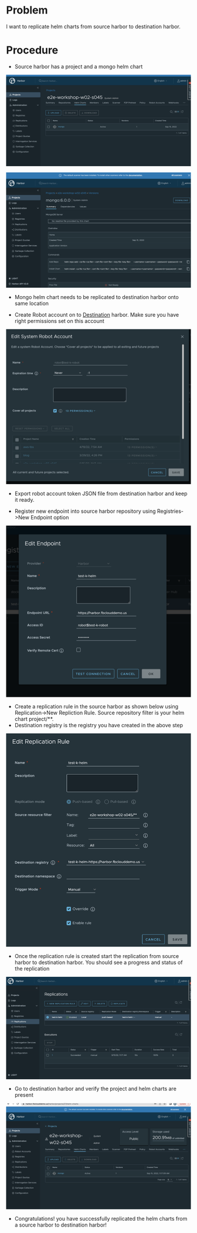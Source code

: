 # Problem

I want to replicate helm charts from source harbor to destination harbor.

# Procedure

* Source harbor has a project and a mongo helm chart

![Source Mongo Helm chart](images/replication1.png)

![Source Mongo chart](images/replication2.png)

* Mongo helm chart needs to be replicated to destination harbor onto same location

* Create Robot account on to <u>Destination</u> harbor.  Make sure you have right permissions set on this account

![Source Mongo chart](images/replication3.png)

* Export robot account token JSON file from destination harbor and keep it ready.  

* Register new endpoint into source harbor repository using Registries->New Endpoint option

![Destination registry endpoint](images/replication4.png)

* Create a replication rule in the source harbor as shown below using Replication->New Repliction Rule.  Source repository filter is your helm chart project/**.
* Destination registry is the registry you have created in the above step

![Destination registry endpoint](images/replication5.png)

* Once the replication rule is created start the replication from source harbor to destination harbor.  You should see a progress and status of the replication

![Destination registry endpoint](images/replication6.png)


* Go to destination harbor and verify the project and helm charts are present

![Destination registry endpoint](images/replication7.png)

* Congratulations! you have successfully replicated the helm charts from a source harbor to destination harbor!






